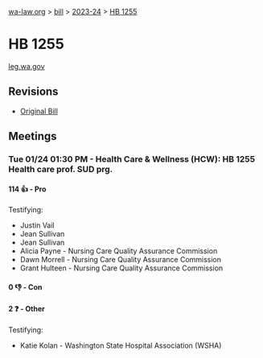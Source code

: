 [wa-law.org](/) > [bill](/bill/) > [2023-24](/bill/2023-24/) > [HB 1255](/bill/2023-24/hb/1255/)

# HB 1255
[leg.wa.gov](https://app.leg.wa.gov/billsummary?BillNumber=1255&Year=2023&Initiative=false)

## Revisions
* [Original Bill](1/)

## Meetings
### Tue 01/24 01:30 PM - Health Care & Wellness (HCW): HB 1255 Health care prof. SUD prg.
#### 114 👍 - Pro
Testifying:
* Justin Vail
* Jean Sullivan
* Jean Sullivan
* Alicia Payne - Nursing Care Quality Assurance Commission
* Dawn Morrell - Nursing Care Quality Assurance Commission
* Grant Hulteen - Nursing Care Quality Assurance Commission

#### 0 👎 - Con

#### 2 ❓ - Other
Testifying:
* Katie Kolan - Washington State Hospital Association (WSHA)
